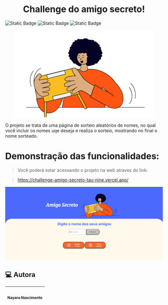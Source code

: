
<h1 align="center"> Challenge do amigo secreto! </h1>


<div>
  <img alt="Static Badge" src="https://img.shields.io/badge/JavaScript-yellow">
  <img alt="Static Badge" src="https://img.shields.io/badge/CSS-blue">
  <img alt="Static Badge" src="https://img.shields.io/badge/HTML-orange">
</div>

<p align="center"><img src="assets/amigo-secreto.png" alt="Imagem representativa de amigo secreto"></p>


O projeto se trata de uma página de sorteio aleatórios de nomes, no qual você incluir os nomes uqe deseja e realiza o sorteio, mostrando no final o nome sorteado. 


# Demonstração das funcionalidades:


> Você poderá estar acessando o projeto na web atraves do link:


> https://challenge-amigo-secreto-tau-nine.vercel.app/

 
<img src="assets/pagina.png" alt="exibição do projeto">



## 💻 Autora

| [<br><sub>Nayara Nascimento </sub>](https://github.com/Nay0202) 
| :---: | 

 
